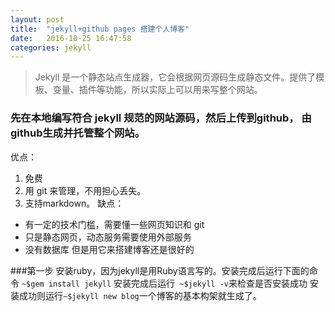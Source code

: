 ```yaml
---
layout: post
title:  "jekyll+github pages 搭建个人博客"
date:   2016-10-25 16:47:58
categories: jekyll 
---
```

>  Jekyll 是一个静态站点生成器，它会根据网页源码生成静态文件。提供了模板、变量、插件等功能，所以实际上可以用来写整个网站。

### 先在本地编写符合 jekyll 规范的网站源码，然后上传到github， 由github生成并托管整个网站。

优点：
1.  免费
2. 用 git 来管理，不用担心丢失。
3. 支持markdown。
缺点：
-  有一定的技术门槛，需要懂一些网页知识和 git
- 只是静态网页，动态服务需要使用外部服务
- 没有数据库
但是用它来搭建博客还是很好的

###第一步 
安装ruby，因为jekyll是用Ruby语言写的。安装完成后运行下面的命令
` ~$gem install jekyll `
安装完成后运行` ~$jekyll -v`来检查是否安装成功
安装成功则运行`~$jekyll new blog`一个博客的基本构架就生成了。